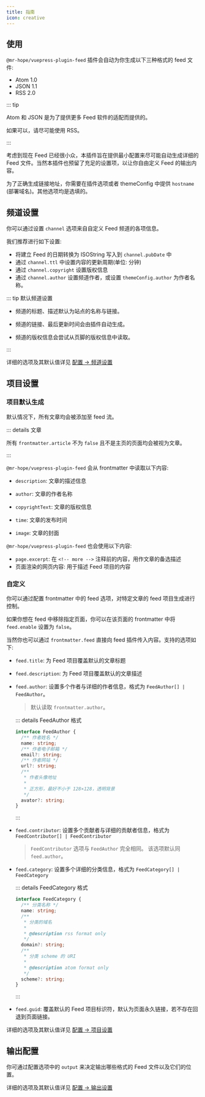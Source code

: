 ```yaml
---
title: 指南
icon: creative
---
```


## 使用

`@mr-hope/vuepress-plugin-feed` 插件会自动为你生成以下三种格式的 feed 文件:

- Atom 1.0
- JSON 1.1
- RSS 2.0

::: tip

Atom 和 JSON 是为了提供更多 Feed 软件的适配而提供的。

如果可以，请尽可能使用 RSS。

:::

考虑到现在 Feed 已经很小众，本插件旨在提供最小配置来尽可能自动生成详细的 Feed 文件。当然本插件也预留了充足的设置项，以让你自由定义 Feed 的输出内容。

为了正确生成链接地址，你需要在插件选项或者 themeConfig 中提供 `hostname` (部署域名)。其他选项均是选填的。

## 频道设置

你可以通过设置 `channel` 选项来自自定义 Feed 频道的各项信息。

我们推荐进行如下设置:

- 将建立 Feed 的日期转换为 ISOString 写入到 `channel.pubDate` 中
- 通过 `channel.ttl` 中设置内容的更新周期(单位: 分钟)
- 通过 `channel.copyright` 设置版权信息
- 通过 `channel.author` 设置频道作者，或设置 `themeConfig.author` 为作者名称。

::: tip 默认频道设置

- 频道的标题、描述默认为站点的名称与链接。

- 频道的链接、最后更新时间会由插件自动生成。

- 频道的版权信息会尝试从页脚的版权信息中读取。

:::

详细的选项及其默认值详见 [配置 → 频道设置](config/channel.md)

## 项目设置

### 项目默认生成

默认情况下，所有文章均会被添加至 feed 流。

::: details 文章

所有 `frontmatter.article` 不为 `false` 且不是主页的页面均会被视为文章。

:::

`@mr-hope/vuepress-plugin-feed` 会从 frontmatter 中读取以下内容:

- `description`: 文章的描述信息

- `author`: 文章的作者名称

- `copyrightText`: 文章的版权信息

- `time`: 文章的发布时间

- `image`: 文章的封面

`@mr-hope/vuepress-plugin-feed` 也会使用以下内容:

- `page.excerpt`: 在 `<!-- more -->` 注释前的内容，用作文章的备选描述
- 页面渲染的网页内容: 用于描述 Feed 项目的内容

### 自定义

你可以通过配置 frontmatter 中的 feed 选项，对特定文章的 feed 项目生成进行控制。

如果你想在 feed 中移除指定页面，你可以在该页面的 frontmatter 中将 `feed.enable` 设置为 `false`。

当然你也可以通过 `frontmatter.feed` 直接向 feed 插件传入内容。支持的选项如下:

- `feed.title`: 为 Feed 项目覆盖默认的文章标题
- `feed.description`: 为 Feed 项目覆盖默认的文章描述
- `feed.author`: 设置多个作者与详细的作者信息，格式为 `FeedAuthor[] | FeedAuthor`。

  > 默认读取 `frontmatter.author`。

  ::: details FeedAuthor 格式

  ```ts
  interface FeedAuthor {
    /** 作者姓名 */
    name: string;
    /** 作者电子邮箱 */
    email?: string;
    /** 作者网站 */
    url?: string;
    /**
     * 作者头像地址
     *
     * 正方形，最好不小于 128×128，透明背景
     */
    avator?: string;
  }
  ```

  :::

- `feed.contributor`: 设置多个贡献者与详细的贡献者信息，格式为 `FeedContributor[] | FeedContributor`

  > `FeedContributor` 选项与 `FeedAuthor` 完全相同。
  > 该选项默认同 `feed.author`。

- `feed.category`: 设置多个详细的分类信息，格式为 `FeedCategory[] | FeedCategory`

  ::: details FeedCategory 格式

  ```ts
  interface FeedCategory {
    /** 分类名称 */
    name: string;
    /**
     * 分类的域名
     *
     * @description rss format only
     */
    domain?: string;
    /**
     * 分类 scheme 的 URI
     *
     * @description atom format only
     */
    scheme?: string;
  }
  ```

  :::

- `feed.guid`: 覆盖默认的 Feed 项目标识符，默认为页面永久链接，若不存在回退到页面链接。

详细的选项及其默认值详见 [配置 → 项目设置](config/item.md)

## 输出配置

你可通过配置选项中的 `output` 来决定输出哪些格式的 Feed 文件以及它们的位置。

详细的选项及其默认值详见 [配置 → 输出设置](config/readme.md#output)
